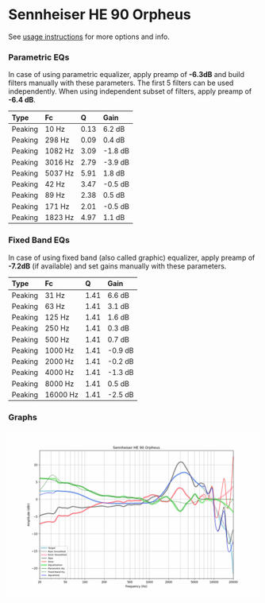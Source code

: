 # Sennheiser HE 90 Orpheus
See [usage instructions](https://github.com/jaakkopasanen/AutoEq#usage) for more options and info.

### Parametric EQs
In case of using parametric equalizer, apply preamp of **-6.3dB** and build filters manually
with these parameters. The first 5 filters can be used independently.
When using independent subset of filters, apply preamp of **-6.4 dB**.

| Type    | Fc      |    Q | Gain    |
|:--------|:--------|:-----|:--------|
| Peaking | 10 Hz   | 0.13 | 6.2 dB  |
| Peaking | 298 Hz  | 0.09 | 0.4 dB  |
| Peaking | 1082 Hz | 3.09 | -1.8 dB |
| Peaking | 3016 Hz | 2.79 | -3.9 dB |
| Peaking | 5037 Hz | 5.91 | 1.8 dB  |
| Peaking | 42 Hz   | 3.47 | -0.5 dB |
| Peaking | 89 Hz   | 2.38 | 0.5 dB  |
| Peaking | 171 Hz  | 2.01 | -0.5 dB |
| Peaking | 1823 Hz | 4.97 | 1.1 dB  |

### Fixed Band EQs
In case of using fixed band (also called graphic) equalizer, apply preamp of **-7.2dB**
(if available) and set gains manually with these parameters.

| Type    | Fc       |    Q | Gain    |
|:--------|:---------|:-----|:--------|
| Peaking | 31 Hz    | 1.41 | 6.6 dB  |
| Peaking | 63 Hz    | 1.41 | 3.1 dB  |
| Peaking | 125 Hz   | 1.41 | 1.6 dB  |
| Peaking | 250 Hz   | 1.41 | 0.3 dB  |
| Peaking | 500 Hz   | 1.41 | 0.7 dB  |
| Peaking | 1000 Hz  | 1.41 | -0.9 dB |
| Peaking | 2000 Hz  | 1.41 | -0.2 dB |
| Peaking | 4000 Hz  | 1.41 | -1.3 dB |
| Peaking | 8000 Hz  | 1.41 | 0.5 dB  |
| Peaking | 16000 Hz | 1.41 | -2.5 dB |

### Graphs
![](./Sennheiser%20HE%2090%20Orpheus.png)